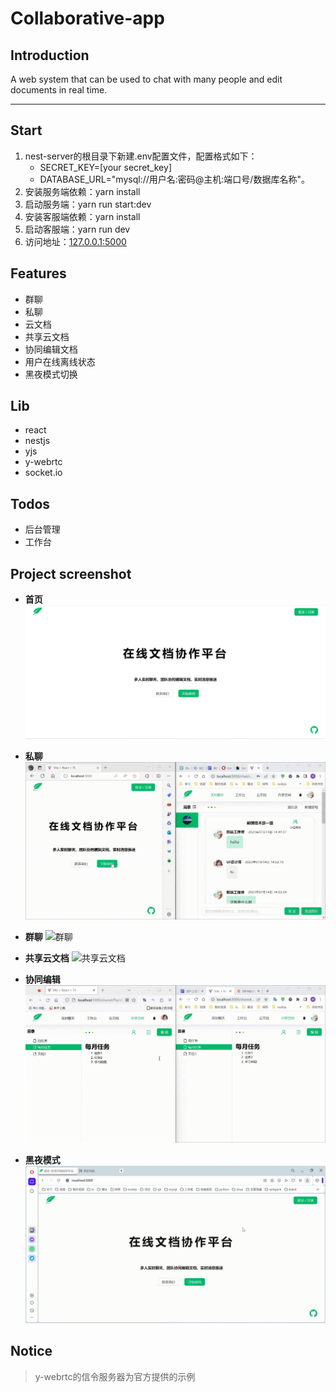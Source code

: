 # Collaborative-app
## Introduction
A web system that can be used to chat with many people and edit documents in real time.

---
## Start
1. nest-server的根目录下新建.env配置文件，配置格式如下：
   - SECRET_KEY=[your secret_key]
   - DATABASE_URL="mysql://用户名:密码@主机:端口号/数据库名称"。
2. 安装服务端依赖：yarn install
3. 启动服务端：yarn run start:dev
4. 安装客服端依赖：yarn install
5. 启动客服端：yarn run dev
6. 访问地址：[127.0.0.1:5000](127.0.0.1:5000)

## Features
- 群聊
- 私聊
- 云文档
- 共享云文档
- 协同编辑文档
- 用户在线离线状态
- 黑夜模式切换

## Lib
- react
- nestjs
- yjs
- y-webrtc
- socket.io

## Todos
- 后台管理
- 工作台

## Project screenshot
- **首页**
![首页](docs/img/首页.png)

- **私聊**
![私聊](docs/gif/私聊.gif)

- **群聊**
![群聊](docs/gif/群聊.gif)

- **共享云文档**
![共享云文档](docs/gif/共享云文档.gif)
- **协同编辑**
![协同编辑](docs/gif/协同编辑.gif)
- **黑夜模式**
![黑夜模式](docs/gif/黑夜白天模式.gif)
  
## Notice
> y-webrtc的信令服务器为官方提供的示例

